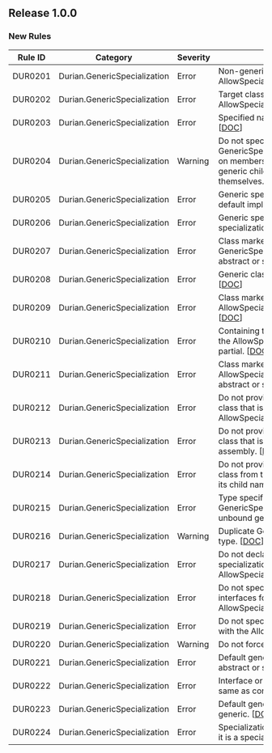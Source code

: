 ﻿## Release 1.0.0

### New Rules
Rule ID | Category | Severity | Notes
--------|----------|----------|-----------------------------------------
DUR0201 | Durian.GenericSpecialization | Error | Non-generic types cannot use the AllowSpecializationAttribute. [[DOC](https://github.com/piotrstenke/Durian/tree/master/docs/GenericSpecialization/DUR0201.md)]
DUR0202 | Durian.GenericSpecialization | Error | Target class must be marked with the AllowSpecializationAttribute. [[DOC](https://github.com/piotrstenke/Durian/tree/master/docs/GenericSpecialization/DUR0202.md)]
DUR0203 | Durian.GenericSpecialization | Error | Specified name is not a valid identifier. [[DOC](https://github.com/piotrstenke/Durian/tree/master/docs/GenericSpecialization/DUR0203.md)]
DUR0204 | Durian.GenericSpecialization | Warning | Do not specify the GenericSpecializationConfigurationAttribute on members that do not contain any generic child classes or are not generic themselves. [[DOC](https://github.com/piotrstenke/Durian/tree/master/docs/GenericSpecialization/DUR0204.md)]
DUR0205 | Durian.GenericSpecialization | Error | Generic specialization must inherit the default implementation class. [[DOC](https://github.com/piotrstenke/Durian/tree/master/docs/GenericSpecialization/DUR0205.md)]
DUR0206 | Durian.GenericSpecialization | Error | Generic specialization must implement the specialization interface. [[DOC](https://github.com/piotrstenke/Durian/tree/master/docs/GenericSpecialization/DUR0206.md)]
DUR0207 | Durian.GenericSpecialization | Error | Class marked with the GenericSpecializationAttribute cannot be abstract or static. [[DOC](https://github.com/piotrstenke/Durian/tree/master/docs/GenericSpecialization/DUR0207.md)]
DUR0208 | Durian.GenericSpecialization | Error | Generic class lacks default implementation. [[DOC](https://github.com/piotrstenke/Durian/tree/master/docs/GenericSpecialization/DUR0208.md)]
DUR0209 | Durian.GenericSpecialization | Error | Class marked with the AllowSpecializationAttribute must be partial. [[DOC](https://github.com/piotrstenke/Durian/tree/master/docs/GenericSpecialization/DUR0209.md)]
DUR0210 | Durian.GenericSpecialization | Error | Containing type of a member marked with the AllowSpecializationAttribute must be partial. [[DOC](https://github.com/piotrstenke/Durian/tree/master/docs/GenericSpecialization/DUR0210.md)]
DUR0211 | Durian.GenericSpecialization | Error | Class marked with the AllowSpecializationAttribute cannot be abstract or static. [[DOC](https://github.com/piotrstenke/Durian/tree/master/docs/GenericSpecialization/DUR0211.md)]
DUR0212 | Durian.GenericSpecialization | Error | Do not provide a specialization for a generic class that is not marked with the AllowSpecializationAttribute. [[DOC](https://github.com/piotrstenke/Durian/tree/master/docs/GenericSpecialization/DUR0212.md)]
DUR0213 | Durian.GenericSpecialization | Error | Do not provide a specialization for a generic class that is not part of the current assembly. [[DOC](https://github.com/piotrstenke/Durian/tree/master/docs/GenericSpecialization/DUR0213.md)]
DUR0214 | Durian.GenericSpecialization | Error | Do not provide a specialization for a generic class from the System namespace or any of its child namespaces. [[DOC](https://github.com/piotrstenke/Durian/tree/master/docs/GenericSpecialization/DUR0214.md)]
DUR0215 | Durian.GenericSpecialization | Error | Type specified in the GenericSpecializationAttribute must be an unbound generic class. [[DOC](https://github.com/piotrstenke/Durian/tree/master/docs/GenericSpecialization/DUR0215.md)]
DUR0216 | Durian.GenericSpecialization | Warning | Duplicate GenericSpecializationAttribute type. [[DOC](https://github.com/piotrstenke/Durian/tree/master/docs/GenericSpecialization/DUR0216.md)]
DUR0217 | Durian.GenericSpecialization | Error | Do not declare members that are not specializations in a class marked with the AllowSpecializationAttribute. [[DOC](https://github.com/piotrstenke/Durian/tree/master/docs/GenericSpecialization/DUR0217.md)]
DUR0218 | Durian.GenericSpecialization | Error | Do not specify base types or implemented interfaces for a class marked with the AllowSpecializationAttribute. [[DOC](https://github.com/piotrstenke/Durian/tree/master/docs/GenericSpecialization/DUR0218.md)]
DUR0219 | Durian.GenericSpecialization | Error | Do not specify attributes on a class marked with the AllowSpecializationAttribute. [[DOC](https://github.com/piotrstenke/Durian/tree/master/docs/GenericSpecialization/DUR0219.md)]
DUR0220 | Durian.GenericSpecialization | Warning | Do not force inherit a sealed class. [[DOC](https://github.com/piotrstenke/Durian/tree/master/docs/GenericSpecialization/DUR0220.md)]
DUR0221 | Durian.GenericSpecialization | Error | Default generic implementation cannot be abstract or static. [[DOC](https://github.com/piotrstenke/Durian/tree/master/docs/GenericSpecialization/DUR0221.md)]
DUR0222 | Durian.GenericSpecialization | Error | Interface or template name cannot be the same as containing class. [[DOC](https://github.com/piotrstenke/Durian/tree/master/docs/GenericSpecialization/DUR0222.md)]
DUR0223 | Durian.GenericSpecialization | Error | Default generic implementation cannot be generic. [[DOC](https://github.com/piotrstenke/Durian/tree/master/docs/GenericSpecialization/DUR0223.md)]
DUR0224 | Durian.GenericSpecialization | Error | Specialization class cannot inherit the type it is a specialization of. [[DOC](https://github.com/piotrstenke/Durian/tree/master/docs/GenericSpecialization/DUR0224.md)]
